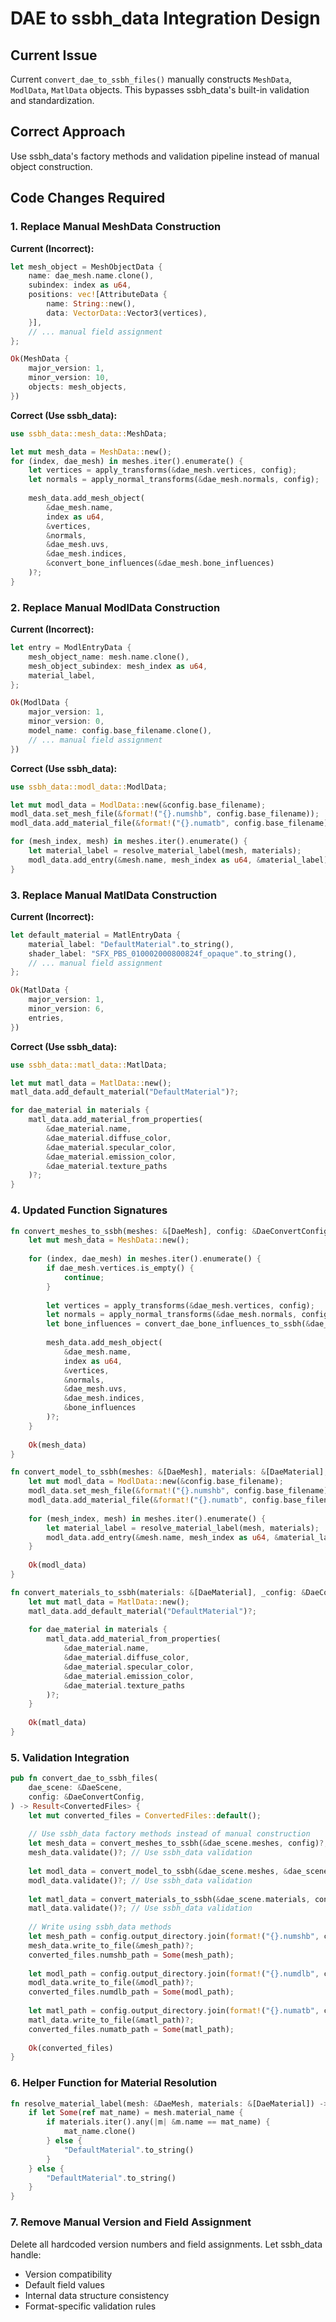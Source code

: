 # DAE to ssbh_data Integration Design

## Current Issue
Current `convert_dae_to_ssbh_files()` manually constructs `MeshData`, `ModlData`, `MatlData` objects. This bypasses ssbh_data's built-in validation and standardization.

## Correct Approach
Use ssbh_data's factory methods and validation pipeline instead of manual object construction.

## Code Changes Required

### 1. Replace Manual MeshData Construction

**Current (Incorrect):**
```rust
let mesh_object = MeshObjectData {
    name: dae_mesh.name.clone(),
    subindex: index as u64,
    positions: vec![AttributeData {
        name: String::new(),
        data: VectorData::Vector3(vertices),
    }],
    // ... manual field assignment
};

Ok(MeshData {
    major_version: 1,
    minor_version: 10,
    objects: mesh_objects,
})
```

**Correct (Use ssbh_data):**
```rust
use ssbh_data::mesh_data::MeshData;

let mut mesh_data = MeshData::new();
for (index, dae_mesh) in meshes.iter().enumerate() {
    let vertices = apply_transforms(&dae_mesh.vertices, config);
    let normals = apply_normal_transforms(&dae_mesh.normals, config);
    
    mesh_data.add_mesh_object(
        &dae_mesh.name,
        index as u64,
        &vertices,
        &normals,
        &dae_mesh.uvs,
        &dae_mesh.indices,
        &convert_bone_influences(&dae_mesh.bone_influences)
    )?;
}
```

### 2. Replace Manual ModlData Construction

**Current (Incorrect):**
```rust
let entry = ModlEntryData {
    mesh_object_name: mesh.name.clone(),
    mesh_object_subindex: mesh_index as u64,
    material_label,
};

Ok(ModlData {
    major_version: 1,
    minor_version: 0,
    model_name: config.base_filename.clone(),
    // ... manual field assignment
})
```

**Correct (Use ssbh_data):**
```rust
use ssbh_data::modl_data::ModlData;

let mut modl_data = ModlData::new(&config.base_filename);
modl_data.set_mesh_file(&format!("{}.numshb", config.base_filename));
modl_data.add_material_file(&format!("{}.numatb", config.base_filename));

for (mesh_index, mesh) in meshes.iter().enumerate() {
    let material_label = resolve_material_label(mesh, materials);
    modl_data.add_entry(&mesh.name, mesh_index as u64, &material_label)?;
}
```

### 3. Replace Manual MatlData Construction

**Current (Incorrect):**
```rust
let default_material = MatlEntryData {
    material_label: "DefaultMaterial".to_string(),
    shader_label: "SFX_PBS_010002000800824f_opaque".to_string(),
    // ... manual field assignment
};

Ok(MatlData {
    major_version: 1,
    minor_version: 6,
    entries,
})
```

**Correct (Use ssbh_data):**
```rust
use ssbh_data::matl_data::MatlData;

let mut matl_data = MatlData::new();
matl_data.add_default_material("DefaultMaterial")?;

for dae_material in materials {
    matl_data.add_material_from_properties(
        &dae_material.name,
        &dae_material.diffuse_color,
        &dae_material.specular_color,
        &dae_material.emission_color,
        &dae_material.texture_paths
    )?;
}
```

### 4. Updated Function Signatures

```rust
fn convert_meshes_to_ssbh(meshes: &[DaeMesh], config: &DaeConvertConfig) -> Result<MeshData> {
    let mut mesh_data = MeshData::new();
    
    for (index, dae_mesh) in meshes.iter().enumerate() {
        if dae_mesh.vertices.is_empty() {
            continue;
        }
        
        let vertices = apply_transforms(&dae_mesh.vertices, config);
        let normals = apply_normal_transforms(&dae_mesh.normals, config);
        let bone_influences = convert_dae_bone_influences_to_ssbh(&dae_mesh.bone_influences);
        
        mesh_data.add_mesh_object(
            &dae_mesh.name,
            index as u64,
            &vertices,
            &normals,
            &dae_mesh.uvs,
            &dae_mesh.indices,
            &bone_influences
        )?;
    }
    
    Ok(mesh_data)
}

fn convert_model_to_ssbh(meshes: &[DaeMesh], materials: &[DaeMaterial], config: &DaeConvertConfig) -> Result<ModlData> {
    let mut modl_data = ModlData::new(&config.base_filename);
    modl_data.set_mesh_file(&format!("{}.numshb", config.base_filename));
    modl_data.add_material_file(&format!("{}.numatb", config.base_filename));
    
    for (mesh_index, mesh) in meshes.iter().enumerate() {
        let material_label = resolve_material_label(mesh, materials);
        modl_data.add_entry(&mesh.name, mesh_index as u64, &material_label)?;
    }
    
    Ok(modl_data)
}

fn convert_materials_to_ssbh(materials: &[DaeMaterial], _config: &DaeConvertConfig) -> Result<MatlData> {
    let mut matl_data = MatlData::new();
    matl_data.add_default_material("DefaultMaterial")?;
    
    for dae_material in materials {
        matl_data.add_material_from_properties(
            &dae_material.name,
            &dae_material.diffuse_color,
            &dae_material.specular_color,
            &dae_material.emission_color,
            &dae_material.texture_paths
        )?;
    }
    
    Ok(matl_data)
}
```

### 5. Validation Integration

```rust
pub fn convert_dae_to_ssbh_files(
    dae_scene: &DaeScene,
    config: &DaeConvertConfig,
) -> Result<ConvertedFiles> {
    let mut converted_files = ConvertedFiles::default();
    
    // Use ssbh_data factory methods instead of manual construction
    let mesh_data = convert_meshes_to_ssbh(&dae_scene.meshes, config)?;
    mesh_data.validate()?; // Use ssbh_data validation
    
    let modl_data = convert_model_to_ssbh(&dae_scene.meshes, &dae_scene.materials, config)?;
    modl_data.validate()?; // Use ssbh_data validation
    
    let matl_data = convert_materials_to_ssbh(&dae_scene.materials, config)?;
    matl_data.validate()?; // Use ssbh_data validation
    
    // Write using ssbh_data methods
    let mesh_path = config.output_directory.join(format!("{}.numshb", config.base_filename));
    mesh_data.write_to_file(&mesh_path)?;
    converted_files.numshb_path = Some(mesh_path);
    
    let modl_path = config.output_directory.join(format!("{}.numdlb", config.base_filename));
    modl_data.write_to_file(&modl_path)?;
    converted_files.numdlb_path = Some(modl_path);
    
    let matl_path = config.output_directory.join(format!("{}.numatb", config.base_filename));
    matl_data.write_to_file(&matl_path)?;
    converted_files.numatb_path = Some(matl_path);
    
    Ok(converted_files)
}
```

### 6. Helper Function for Material Resolution

```rust
fn resolve_material_label(mesh: &DaeMesh, materials: &[DaeMaterial]) -> String {
    if let Some(ref mat_name) = mesh.material_name {
        if materials.iter().any(|m| &m.name == mat_name) {
            mat_name.clone()
        } else {
            "DefaultMaterial".to_string()
        }
    } else {
        "DefaultMaterial".to_string()
    }
}
```

### 7. Remove Manual Version and Field Assignment

Delete all hardcoded version numbers and field assignments. Let ssbh_data handle:
- Version compatibility
- Default field values  
- Internal data structure consistency
- Format-specific validation rules
